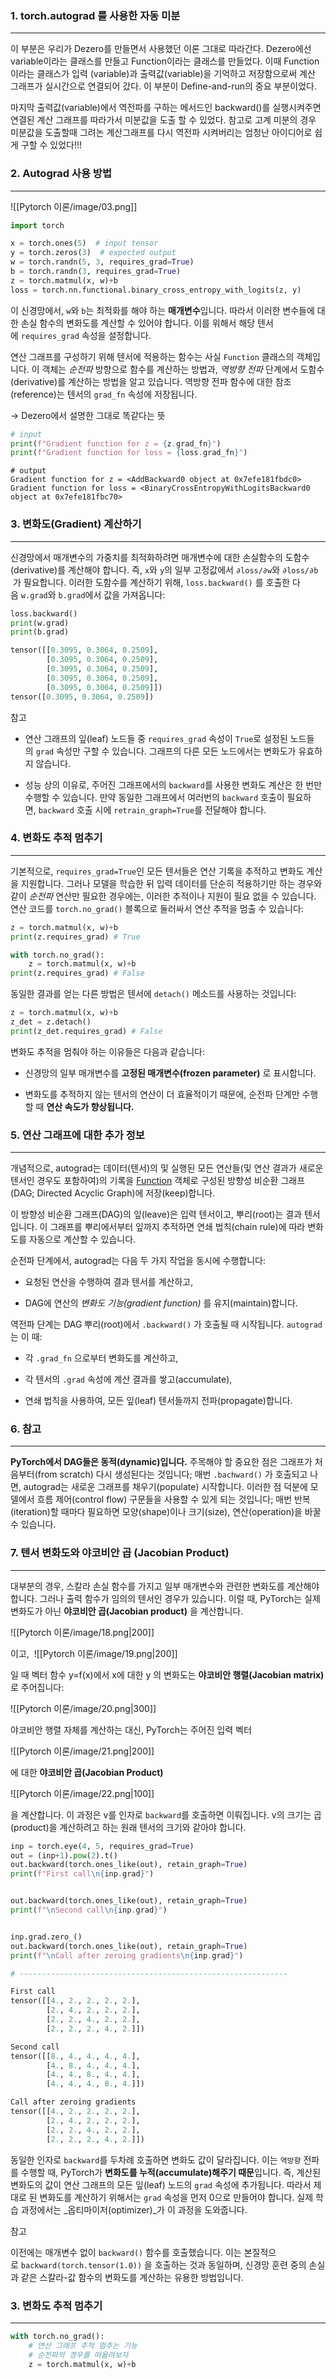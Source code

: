 ### 1. torch.autograd 를 사용한 자동 미분
---
이 부분은 우리가 Dezero를 만들면서 사용했던 이론 그대로 따라간다. Dezero에선 variable이라는 클래스를 만들고 Function이라는 클래스를 만들었다. 이때 Function이라는 클래스가 입력 (variable)과 출력값(variable)을 기억하고 저장함으로써 계산 그래프가 실시간으로 연결되어 갔다. 이 부분이 Define-and-run의 중요 부분이었다. 

마지막 출력값(variable)에서 역전파를 구하는 메서드인 backward()를 실행시켜주면 연결된 계산 그래프를 따라가서 미분값을 도출 할 수 있었다. 참고로 고계 미분의 경우 미분값을 도출할때 그려논 계산그래프를 다시 역전파 시켜버리는 엄청난 아이디어로 쉽게 구할 수 있었다!!! 


### 2. Autograd 사용 방법
---
![[Pytorch 이론/image/03.png]]
``` python
import torch

x = torch.ones(5)  # input tensor
y = torch.zeros(3)  # expected output
w = torch.randn(5, 3, requires_grad=True)
b = torch.randn(3, requires_grad=True)
z = torch.matmul(x, w)+b
loss = torch.nn.functional.binary_cross_entropy_with_logits(z, y)
```

이 신경망에서, `w`와 `b`는 최적화를 해야 하는 **매개변수**입니다. 따라서 이러한 변수들에 대한 손실 함수의 변화도를 계산할 수 있어야 합니다. 이를 위해서 해당 텐서에 `requires_grad` 속성을 설정합니다.

연산 그래프를 구성하기 위해 텐서에 적용하는 함수는 사실 `Function` 클래스의 객체입니다. 이 객체는 _순전파_ 방향으로 함수를 계산하는 방법과, _역방향 전파_ 단계에서 도함수(derivative)를 계산하는 방법을 알고 있습니다. 역방향 전파 함수에 대한 참조(reference)는 텐서의 `grad_fn` 속성에 저장됩니다. 

-> Dezero에서 설명한 그대로 똑같다는 뜻

``` python 
# input
print(f"Gradient function for z = {z.grad_fn}")
print(f"Gradient function for loss = {loss.grad_fn}")
```

```
# output
Gradient function for z = <AddBackward0 object at 0x7efe181fbdc0>
Gradient function for loss = <BinaryCrossEntropyWithLogitsBackward0 object at 0x7efe181fbc70>
```


### 3. 변화도(Gradient) 계산하기
---
신경망에서 매개변수의 가중치를 최적화하려면 매개변수에 대한 손실함수의 도함수(derivative)를 계산해야 합니다. 즉, `x`와 `y`의 일부 고정값에서 `∂loss/∂w`​와 `∂loss/∂b`​ 가 필요합니다. 이러한 도함수를 계산하기 위해, `loss.backward()` 를 호출한 다음 `w.grad`와 `b.grad`에서 값을 가져옵니다:

``` python
loss.backward()
print(w.grad)
print(b.grad)

tensor([[0.3095, 0.3064, 0.2509],
        [0.3095, 0.3064, 0.2509],
        [0.3095, 0.3064, 0.2509],
        [0.3095, 0.3064, 0.2509],
        [0.3095, 0.3064, 0.2509]])
tensor([0.3095, 0.3064, 0.2509])

```

참고

- 연산 그래프의 잎(leaf) 노드들 중 `requires_grad` 속성이 `True`로 설정된 노드들의 `grad` 속성만 구할 수 있습니다. 그래프의 다른 모든 노드에서는 변화도가 유효하지 않습니다.
    
- 성능 상의 이유로, 주어진 그래프에서의 `backward`를 사용한 변화도 계산은 한 번만 수행할 수 있습니다. 만약 동일한 그래프에서 여러번의 `backward` 호출이 필요하면, `backward` 호출 시에 `retrain_graph=True`를 전달해야 합니다.
    

### 4. 변화도 추적 멈추기
---
기본적으로, `requires_grad=True`인 모든 텐서들은 연산 기록을 추적하고 변화도 계산을 지원합니다. 그러나 모델을 학습한 뒤 입력 데이터를 단순히 적용하기만 하는 경우와 같이 _순전파_ 연산만 필요한 경우에는, 이러한 추적이나 지원이 필요 없을 수 있습니다. 연산 코드를 `torch.no_grad()` 블록으로 둘러싸서 연산 추적을 멈출 수 있습니다:

``` python
z = torch.matmul(x, w)+b
print(z.requires_grad) # True

with torch.no_grad():
    z = torch.matmul(x, w)+b
print(z.requires_grad) # False
```

동일한 결과를 얻는 다른 방법은 텐서에 `detach()` 메소드를 사용하는 것입니다:

``` python
z = torch.matmul(x, w)+b
z_det = z.detach()
print(z_det.requires_grad) # False
```

변화도 추적을 멈춰야 하는 이유들은 다음과 같습니다:

- 신경망의 일부 매개변수를 **고정된 매개변수(frozen parameter)** 로 표시합니다.
    
- 변화도를 추적하지 않는 텐서의 연산이 더 효율적이기 때문에, 순전파 단계만 수행할 때 **연산 속도가 향상됩니다.**

### 5. 연산 그래프에 대한 추가 정보
---
개념적으로, autograd는 데이터(텐서)의 및 실행된 모든 연산들(및 연산 결과가 새로운 텐서인 경우도 포함하여)의 기록을 [Function](https://pytorch.org/docs/stable/autograd.html#torch.autograd.Function) 객체로 구성된 방향성 비순환 그래프(DAG; Directed Acyclic Graph)에 저장(keep)합니다. 

이 방향성 비순환 그래프(DAG)의 잎(leave)은 입력 텐서이고, 뿌리(root)는 결과 텐서입니다. 이 그래프를 뿌리에서부터 잎까지 추적하면 연쇄 법칙(chain rule)에 따라 변화도를 자동으로 계산할 수 있습니다.

순전파 단계에서, autograd는 다음 두 가지 작업을 동시에 수행합니다:

- 요청된 연산을 수행하여 결과 텐서를 계산하고,
    
- DAG에 연산의 _변화도 기능(gradient function)_ 를 유지(maintain)합니다.


역전파 단계는 DAG 뿌리(root)에서 `.backward()` 가 호출될 때 시작됩니다. `autograd`는 이 때:

- 각 `.grad_fn` 으로부터 변화도를 계산하고,
    
- 각 텐서의 `.grad` 속성에 계산 결과를 쌓고(accumulate),
    
- 연쇄 법칙을 사용하여, 모든 잎(leaf) 텐서들까지 전파(propagate)합니다.


### 6. 참고
---
**PyTorch에서 DAG들은 동적(dynamic)입니다.** 주목해야 할 중요한 점은 그래프가 처음부터(from scratch) 다시 생성된다는 것입니다; 매번 `.bachward()` 가 호출되고 나면, autograd는 새로운 그래프를 채우기(populate) 시작합니다. 이러한 점 덕분에 모델에서 흐름 제어(control flow) 구문들을 사용할 수 있게 되는 것입니다; 매번 반복(iteration)할 때마다 필요하면 모양(shape)이나 크기(size), 연산(operation)을 바꿀 수 있습니다.

### 7. 텐서 변화도와 야코비안 곱 (Jacobian Product)[](https://tutorials.pytorch.kr/beginner/basics/autogradqs_tutorial.html#optional-reading-jacobian-product)
---
대부분의 경우, 스칼라 손실 함수를 가지고 일부 매개변수와 관련한 변화도를 계산해야 합니다. 그러나 출력 함수가 임의의 텐서인 경우가 있습니다. 이럴 때, PyTorch는 실제 변화도가 아닌 **야코비안 곱(Jacobian product)** 을 계산합니다.

![[Pytorch 이론/image/18.png|200]]

이고, 
![[Pytorch 이론/image/19.png|200]]

일 때 벡터 함수 y=f(x)에서 x에 대한 y​ 의 변화도는 **야코비안 행렬(Jacobian matrix)** 로 주어집니다:

![[Pytorch 이론/image/20.png|300]]

야코비안 행렬 자체를 계산하는 대신, PyTorch는 주어진 입력 벡터 

![[Pytorch 이론/image/21.png|200]]

에 대한 **야코비안 곱(Jacobian Product)** 

![[Pytorch 이론/image/22.png|100]]

을 계산합니다. 이 과정은 v를 인자로 `backward`를 호출하면 이뤄집니다. v의 크기는 곱(product)을 계산하려고 하는 원래 텐서의 크기와 같아야 합니다.

``` python
inp = torch.eye(4, 5, requires_grad=True)
out = (inp+1).pow(2).t()
out.backward(torch.ones_like(out), retain_graph=True)
print(f"First call\n{inp.grad}")


out.backward(torch.ones_like(out), retain_graph=True)
print(f"\nSecond call\n{inp.grad}")


inp.grad.zero_()
out.backward(torch.ones_like(out), retain_graph=True)
print(f"\nCall after zeroing gradients\n{inp.grad}")

# ------------------------------------------------------------

First call
tensor([[4., 2., 2., 2., 2.],
        [2., 4., 2., 2., 2.],
        [2., 2., 4., 2., 2.],
        [2., 2., 2., 4., 2.]])

Second call
tensor([[8., 4., 4., 4., 4.],
        [4., 8., 4., 4., 4.],
        [4., 4., 8., 4., 4.],
        [4., 4., 4., 8., 4.]])

Call after zeroing gradients
tensor([[4., 2., 2., 2., 2.],
        [2., 4., 2., 2., 2.],
        [2., 2., 4., 2., 2.],
        [2., 2., 2., 4., 2.]])

```


동일한 인자로 `backward`를 두차례 호출하면 변화도 값이 달라집니다. 이는 `역방향` 전파를 수행할 때, PyTorch가 **변화도를 누적(accumulate)해주기 때문**입니다. 즉, 계산된 변화도의 값이 연산 그래프의 모든 잎(leaf) 노드의 `grad` 속성에 추가됩니다. 따라서 제대로 된 변화도를 계산하기 위해서는 `grad` 속성을 먼저 0으로 만들어야 합니다. 실제 학습 과정에서는 _옵티마이저(optimizer)_가 이 과정을 도와줍니다.

참고

이전에는 매개변수 없이 `backward()` 함수를 호출했습니다. 이는 본질적으로 `backward(torch.tensor(1.0))` 을 호출하는 것과 동일하며, 신경망 훈련 중의 손실과 같은 스칼라-값 함수의 변화도를 계산하는 유용한 방법입니다.
















### 3. 변화도 추적 멈추기
---
``` python
with torch.no_grad():
	# 연산 그래프 추적 멈추는 기능
	# 순전파의 경우를 떠올려보자
    z = torch.matmul(x, w)+b
```






